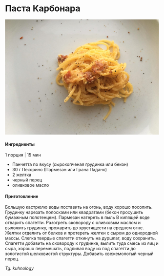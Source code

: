 # Паста Карбонара

![Паста Карбонара](../../pics/f2bd4be4-20c8-4b31-9f50-79eca8ffb242.jpg)

#### Ингредиенты

1 порция \| 15 мин

* Панчетта по вкусу \(сырокопченая грудинка или бекон\)
* 30 г Пекорино \(Пармезан или Грана Падано\)
* 2 желтка
* черный перец
* оливковое масло

#### Приготовление

Большую кастрюлю воды поставить на огонь, воду хорошо посолить. Грудинку нарезать полосками или квадратами \(бекон просушить бумажным полотенцем\). Пармезан натереть в пыль В кипящей воде отварить спагетти. Разогреть сковороду с оливковым маслом и выложить грудинку, прожарить до хрустящести на среднем огне. Желтки отделить от белков и протереть желтки с сыром до однородной массы. Слегка твердые спагетти откинуть на дуршлаг, воду сохранить. Спагетти добавить на сковороду к грудинке, вылить туда смесь из яиц и сыра, хорошо перемешать, подливая воду из под спагетти до золотистой шелковистой структуры. Добавить свежемолотый черный перец.

*Tg: kuhnology*
